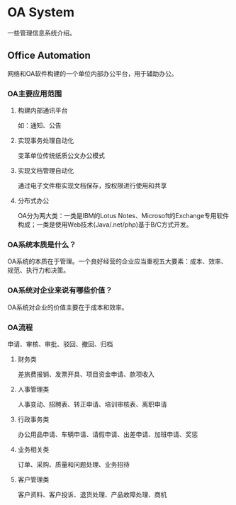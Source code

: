 # OA System


一些管理信息系统介绍。

<!--more-->

## Office Automation

网络和OA软件构建的一个单位内部办公平台，用于辅助办公。

### OA主要应用范围

1. 构建内部通讯平台

   如：通知、公告

2. 实现事务处理自动化

   变革单位传统纸质公文办公模式

3. 实现文档管理自动化

   通过电子文件柜实现文档保存，按权限进行使用和共享

4. 分布式办公

   OA分为两大类：一类是IBM的Lotus Notes、Microsoft的Exchange专用软件构成；一类是使用Web技术(Java/.net/php)基于B/C方式开发。

### OA系统本质是什么？

OA系统的本质在于管理。一个良好经营的企业应当重视五大要素：成本、效率、规范、执行力和决策。

### OA系统对企业来说有哪些价值？

OA系统对企业的价值主要在于成本和效率。

### OA流程

申请、审核、审批、驳回、撤回、归档

1. 财务类

   差旅费报销、发票开具、项目资金申请、款项收入

2. 人事管理类

   人事变动、招聘表、转正申请、培训审核表、离职申请

3. 行政事务类

   办公用品申请、车辆申请、请假申请、出差申请、加班申请、奖惩

4. 业务相关类

   订单、采购、质量和问题处理、业务招待

5. 客户管理类

   客户资料、客户投诉、退货处理、产品故障处理、商机

